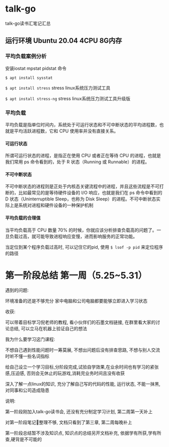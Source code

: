 # talk-go
talk-go读书汇笔记汇总

## 运行环境 Ubuntu 20.04  4CPU 8G内存

### 平均负载案例分析
安装iostat mpstat pidstat 命令

`$ apt install sysstat`

`$ apt install stress`  stress  linux系统压力测试工具

`$ apt install stress-ng`  stress  linux系统压力测试工具升级版


### 平均负载

平均负载是指单位时间内，系统处于可运行状态和不可中断状态的平均进程数，也就是平均活跃进程数，它和 CPU 使用率并没有直接关系。

#### 可运行状态

所谓可运行状态的进程，是指正在使用 CPU 或者正在等待 CPU 的进程，也就是我们常用 ps 命令看到的，处于 R 状态（Running 或 Runnable）的进程。

#### 不可中断状态

不可中断状态的进程则是正处于内核态关键流程中的进程，并且这些流程是不可打断的，比如最常见的是等待硬件设备的 I/O 响应，也就是我们在 ps 命令中看到的 D 状态（Uninterruptible Sleep，也称为 Disk Sleep）的进程。不可中断状态实际上是系统对进程和硬件设备的一种保护机制

####  平均负载的合理值

当平均负载高于 CPU 数量 70% 的时候，你就应该分析排查负载高的问题了。一旦负载过高，就可能导致进程响应变慢，进而影响服务的正常功能。


当定位到某个程序负载过高时, 可以记住它的pid, 使用 `$ lsof -p pid` 来定位程序的路径


# 第一阶段总结  第一周（5.25~5.31）
遇到的问题: 

环境准备的还是不够充分 家中电脑和公司电脑都要能够立即进入学习状态

收获: 

可以带着目标学习倪老师的教程, 看小伙伴们的石墨文档链接, 在群里看大家的讨论总结, 可以立马在机器上验证自己的想法

我为什么要学习这门课程:

不想自己遇到性能问题时一筹莫展, 不想出问题后没有排查思路, 不想与别人交流时听不懂一些名词指标

给自己设立一个学习目标,分阶段完成,试验自学效果,在业余时间也有学习的紧张感,压迫感, 否则会无休止的玩游戏,消耗完业务时间且没有收获

深入了解一点linux的知识, 充分了解自己写的代码的性能, 运行状态, 不能一抹黑, 对同事和公司造成隐患

说明:

第一阶段刚加入talk-go读书会, 还没有充分制定学习计划, 第二周第一天补上

对第一阶段笔记📒整理不够, 文档只看到了第三章, 第二周每晚补上

第一阶段总结暂不涉及知识点, 知识点的总结另开文档补充, 依据学有所获,学有所查,硬背是不可能的


